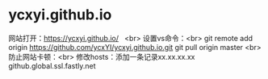 # ycxyi.github.io
网站打开：https://ycxyi.github.io/   <br\>
设置vs命令：<br\>
git remote add origin https://github.com/ycxYI/ycxyi.github.io.git
git pull origin master
<br\>
防止网站卡顿：<br\>
修改hosts：添加一条记录xx.xx.xx.xx github.global.ssl.fastly.net
